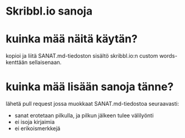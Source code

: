 # Skribbl.io sanoja

# kuinka mää näitä käytän?
kopioi ja liitä SANAT.md-tiedoston sisältö skribbl.io:n custom words-kenttään sellaisenaan.

# kuinka mää lisään sanoja tänne?
lähetä pull request jossa muokkaat SANAT.md-tiedostoa seuraavasti:
* sanat erotetaan pilkulla, ja pilkun jälkeen tulee välilyönti
* ei isoja kirjaimia
* ei erikoismerkkejä
